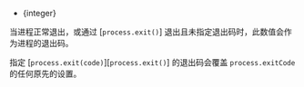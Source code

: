 <!-- YAML
added: v0.11.8
-->

* {integer}

当进程正常退出，或通过 [`process.exit()`] 退出且未指定退出码时，此数值会作为进程的退出码。

指定 [`process.exit(code)`][`process.exit()`] 的退出码会覆盖 `process.exitCode` 的任何原先的设置。


